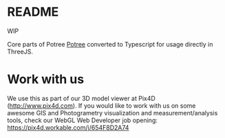 # README

WIP

Core parts of Potree [Potree](http://potree.org/) converted to Typescript for usage directly in
ThreeJS.

# Work with us

We use this as part of our 3D model viewer at Pix4D (http://www.pix4d.com). If you would like to
work with us on some awesome GIS and Photogrametry visualization and measurement/analysis tools,
check our WebGL Web Developer job opening: https://pix4d.workable.com/j/654F8D2A74
